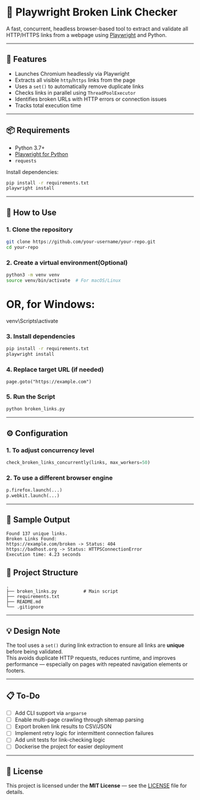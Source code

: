 # 🔗 Playwright Broken Link Checker

A fast, concurrent, headless browser-based tool to extract and validate all HTTP/HTTPS links from a webpage using [Playwright](https://playwright.dev/) and Python.

---

## 🚀 Features

- Launches Chromium headlessly via Playwright
- Extracts all visible `http`/`https` links from the page
- Uses a `set()` to automatically remove duplicate links
- Checks links in parallel using `ThreadPoolExecutor`
- Identifies broken URLs with HTTP errors or connection issues
- Tracks total execution time

---

## 📦 Requirements

- Python 3.7+
- [Playwright for Python](https://playwright.dev/python/)
- `requests`

Install dependencies:

```bash
pip install -r requirements.txt
playwright install
```
---

## 🧪 How to Use

### 1. Clone the repository

```bash
git clone https://github.com/your-username/your-repo.git
cd your-repo
```
### 2. Create a virtual environment(Optional)
```bash
python3 -m venv venv
source venv/bin/activate  # For macOS/Linux
```
# OR, for Windows:
venv\Scripts\activate

### 3. Install dependencies
```bash
pip install -r requirements.txt
playwright install
```
### 4. Replace target URL (if needed)
`page.goto("https://example.com")`

### 5. Run the Script
```bash
python broken_links.py
```

---

## ⚙️ Configuration

### 1. To adjust concurrency level
 ```python
check_broken_links_concurrently(links, max_workers=50)
```
### 2. To use a different browser engine

```python
p.firefox.launch(...)
p.webkit.launch(...)
```

---

## 🧾 Sample Output
```
Found 137 unique links.
Broken Links Found:
https://example.com/broken -> Status: 404
https://badhost.org -> Status: HTTPSConnectionError
Execution time: 4.23 seconds
```

## 📁 Project Structure
```
.
├── broken_links.py          # Main script
├── requirements.txt
├── README.md
└── .gitignore
```

---

## 💡 Design Note

The tool uses a `set()` during link extraction to ensure all links are **unique** before being validated.  
This avoids duplicate HTTP requests, reduces runtime, and improves performance — especially on pages with repeated navigation elements or footers.

---

## 📋 To-Do

- [ ] Add CLI support via `argparse`
- [ ] Enable multi-page crawling through sitemap parsing
- [ ] Export broken link results to CSV/JSON
- [ ] Implement retry logic for intermittent connection failures
- [ ] Add unit tests for link-checking logic
- [ ] Dockerise the project for easier deployment

---

## 📄 License

This project is licensed under the **MIT License** — see the [LICENSE](LICENSE) file for details.
